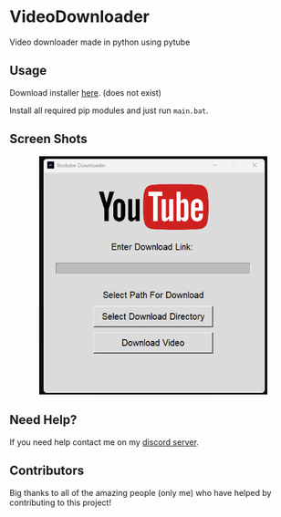 # VideoDownloader
Video downloader made in python using pytube

## Usage
Download installer [here](). (does not exist)

Install all required pip modules and just run `main.bat`.

## Screen Shots

<p align="center">
  <img alt="issue" src="https://github.com/Josakko/VideoDownloader/blob/main/screenshot.png?raw=true" width="400px">
</p>


## Need Help?
If you need help contact me on my [discord server](https://discord.gg/xgET5epJE6).

## Contributors
Big thanks to all of the amazing people (only me) who have helped by contributing to this project!
